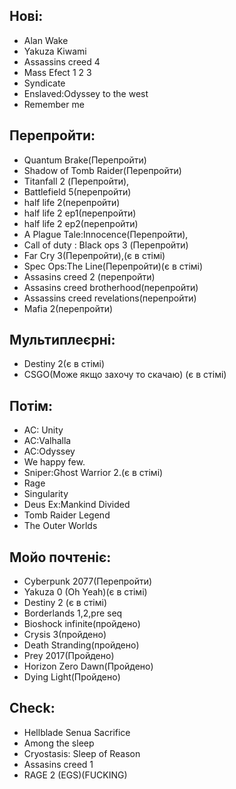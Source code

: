 ## Нові:
* Alan Wake
* Yakuza Kiwami
* Assassins creed 4
* Mass Efect 1 2 3
* Syndicate
* Enslaved:Odyssey to the west
* Remember me

## Перепройти:
* Quantum Brake(Перепройти)
* Shadow of Tomb Raider(Перепройти)
* Titanfall 2 (Перепройти),
* Battlefield 5(перепройти)
* half life 2(перепройти)
* half life 2 ep1(перепройти)
* half life 2 ep2(перепройти)
* A Plague Tale:Innocence(Перепройти),
* Call of duty : Black ops 3 (Перепройти)
* Far Cry 3(Перепройти),(є в стімі)
* Spec Ops:The Line(Перепройти)(є в стімі)
* Assasins creed 2 (перепройти)
* Assasins creed brotherhood(перепройти)
* Assassins creed revelations(перепройти)
* Mafia 2(перепройти)

## Мультиплеєрні:
* Destiny 2(є в стімі)
* CSGO(Може якщо захочу то скачаю) (є в стімі)

## Потім:
* AC: Unity
* AC:Valhalla
* AC:Odyssey
* We happy few.
* Sniper:Ghost Warrior 2.(є в стімі)
* Rage
* Singularity
* Deus Ex:Mankind Divided
* Tomb Raider Legend
* The Outer Worlds


## Мойо почтеніє:
* Cyberpunk 2077(Перепройти)
* Yakuza 0 (Oh Yeah)(є в стімі)
* Destiny 2 (є в стімі)
* Borderlands 1,2,pre seq
* Bioshock infinite(пройдено)
* Crysis 3(пройдено)
* Death Stranding(пройдено)
* Prey 2017(Пройдено)
* Horizon Zero Dawn(Пройдено)
* Dying Light(Пройдено)

## Check: 
* Hellblade Senua Sacrifice
* Among the sleep
* Cryostasis: Sleep of Reason
* Assasins creed 1
* RAGE 2 (EGS)(FUCKING)




